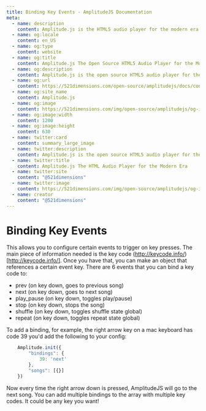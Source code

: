 ```yaml
---
title: Binding Key Events - AmplitudeJS Documentation
meta:
  - name: description
    content: Amplitude.js is the HTML5 audio player for the modern era. Using no dependencies, take control of the browser and design a web audio player the way you want it to look.
  - name: og:locale
    content: en_US
  - name: og:type
    content: website
  - name: og:title
    content: Amplitude.js The Open Source HTML5 Audio Player for the Modern Era
  - name: og:description
    content: Amplitude.js is the open source HTML5 audio player for the modern era. Using no dependencies, take control of the browser and design an audio player the way you want it to look.
  - name: og:url
    content: https://521dimensions.com/open-source/amplitudejs/docs/configuration/binding-key-events.html
  - name: og:site_name
    content: Amplitude.js
  - name: og:image
    content: https://521dimensions.com/img/open-source/amplitudejs/og-image-amplitudejs.png
  - name: og:image:width
    content: 1200
  - name: og:image:height
    content: 630
  - name: twitter:card
    content: summary_large_image
  - name: twitter:description
    content: Amplitude.js is the open source HTML5 audio player for the modern era. Using no dependencies, take control of the browser and design an audio player the way you want it to look. Available for free on Github.
  - name: twitter:title
    content: Amplitude.js The HTML Audio Player for the Modern Era
  - name: twitter:site
    content: "@521dimensions"
  - name: twitter:image
    content: https://521dimensions.com/img/open-source/amplitudejs/og-image-amplitudejs.png
  - name: creator
    content: "@521dimensions"
---
```


# Binding Key Events
This allows you to configure certain
events to trigger on key presses. The main piece of information needed is the
key code (http://keycode.info/)[http://keycode.info/]. Once you have that, you
can make an object that references a certain event key. There are 6 events that
you can bind a key code to:

- prev (on key down, goes to previous song)
- next (on key down, goes to next song)
- play_pause (on key down, toggles play/pause)
- stop (on key down, stops the song)
- shuffle (on key down, toggles shuffle state global)
- repeat (on key down, toggles repeat state global)

To add a binding, for example, the right arrow key on a mac keyboard has code
39 you'd add the following to your config:

```javascript
	Amplitude.init({
		"bindings": {
			39: 'next'
		},
		"songs": [{}]
	})
```

Now every time the right arrow down is pressed, AmplitudeJS will go to the next
song. You can add multiple bindings to the array with multiple key codes. It
could be any key you want!
